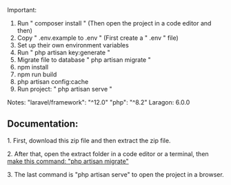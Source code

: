 Important: 
1. Run " composer install " (Then open the project in a code editor and then)
2. Copy " .env.example to .env " (First create a " .env " file)
3. Set up their own environment variables
4. Run " php artisan key:generate "
5. Migrate file to database " php artisan migrate "
6. npm install
7. npm run build
8. php artisan config:cache
9. Run project: " php artisan serve "
   

Notes:
"laravel/framework": "^12.0"
"php": "^8.2"
Laragon: 6.0.0

<h2>Documentation:</h2>
<p>1. First, download this zip file and then extract the zip file.</p>
<p>2. After that, open the extract folder in a code editor or a terminal, then <u>make this command: "php artisan migrate"</u></p>
<p>3. The last command is "php artisan serve" to open the project in a browser.</p>

